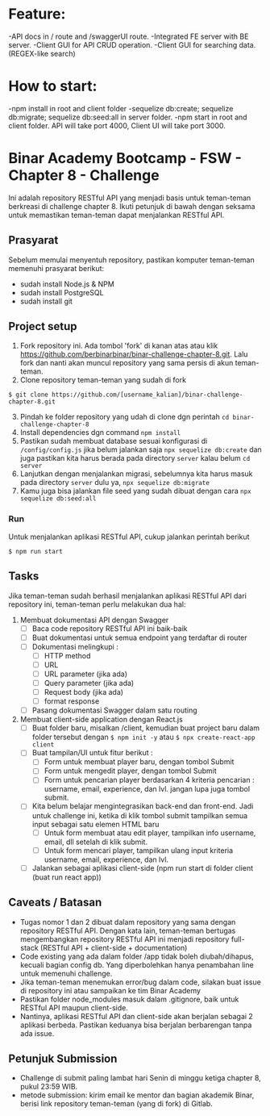 # Feature:

-API docs in / route and /swaggerUI route.
-Integrated FE server with BE server.
-Client GUI for API CRUD operation.
-Client GUI for searching data. (REGEX-like search)

# How to start:

-npm install in root and client folder
-sequelize db:create; sequelize db:migrate; sequelize db:seed:all in server folder.
-npm start in root and client folder. API will take port 4000, Client UI will take port 3000.

# Binar Academy Bootcamp - FSW - Chapter 8 - Challenge

Ini adalah repository RESTful API yang menjadi basis untuk teman-teman berkreasi di challenge chapter 8. Ikuti petunjuk di bawah dengan seksama untuk memastikan teman-teman dapat menjalankan RESTful API.

## Prasyarat

Sebelum memulai menyentuh repository, pastikan komputer teman-teman memenuhi prasyarat berikut:

- sudah install Node.js & NPM
- sudah install PostgreSQL
- sudah install git

## Project setup

1. Fork repository ini. Ada tombol 'fork' di kanan atas atau klik https://github.com/berbinarbinar/binar-challenge-chapter-8.git. Lalu fork dan nanti akan muncul repository yang sama persis di akun teman-teman.
2. Clone repository teman-teman yang sudah di fork

```
$ git clone https://github.com/[username_kalian]/binar-challenge-chapter-8.git
```

3. Pindah ke folder repository yang udah di clone dgn perintah
   `cd binar-challenge-chapter-8`
4. Install dependencies dgn command `npm install`
5. Pastikan sudah membuat database sesuai konfigurasi di `/config/config.js` jika belum jalankan saja `npx sequelize db:create` dan juga pastikan kita harus berada pada directory `server` kalau belum `cd server`
6. Lanjutkan dengan menjalankan migrasi, sebelumnya kita harus masuk pada directory `server` dulu ya, `npx sequelize db:migrate`
7. Kamu juga bisa jalankan file seed yang sudah dibuat dengan cara `npx sequelize db:seed:all`

### Run

Untuk menjalankan aplikasi RESTful API, cukup jalankan perintah berikut

```
$ npm run start
```

## Tasks

Jika teman-teman sudah berhasil menjalankan aplikasi RESTful API dari repository ini, teman-teman perlu melakukan dua hal:

1. Membuat dokumentasi API dengan Swagger
   - [ ] Baca code repository RESTful API ini baik-baik
   - [ ] Buat dokumentasi untuk semua endpoint yang terdaftar di router
   - [ ] Dokumentasi melingkupi :
     - [ ] HTTP method
     - [ ] URL
     - [ ] URL parameter (jika ada)
     - [ ] Query parameter (jika ada)
     - [ ] Request body (jika ada)
     - [ ] format response
   - [ ] Pasang dokumentasi Swagger dalam satu routing
2. Membuat client-side application dengan React.js
   - [ ] Buat folder baru, misalkan /client, kemudian buat project baru dalam folder tersebut dengan `$ npm init -y` atau `$ npx create-react-app client`
   - [ ] Buat tampilan/UI untuk fitur berikut :
     - [ ] Form untuk membuat player baru, dengan tombol Submit
     - [ ] Form untuk mengedit player, dengan tombol Submit
     - [ ] Form untuk pencarian player berdasarkan 4 kriteria pencarian : username, email, experience, dan lvl. jangan lupa juga tombol submit.
   - [ ] Kita belum belajar mengintegrasikan back-end dan front-end. Jadi untuk challenge ini, ketika di klik tombol submit tampilkan semua input sebagai satu elemen HTML baru
     - [ ] Untuk form membuat atau edit player, tampilkan info username, email, dll setelah di klik submit.
     - [ ] Untuk form mencari player, tampilkan ulang input kriteria username, email, experience, dan lvl.
   - [ ] Jalankan sebagai aplikasi client-side (npm run start di folder client (buat run react app))

## Caveats / Batasan

- Tugas nomor 1 dan 2 dibuat dalam repository yang sama dengan repository RESTful API. Dengan kata lain, teman-teman bertugas mengembangkan repository RESTful API ini menjadi repository full-stack (RESTful API + client-side + documentation)
- Code existing yang ada dalam folder /app tidak boleh diubah/dihapus, kecuali bagian config db. Yang diperbolehkan hanya penambahan line untuk memenuhi challenge.
- Jika teman-teman menemukan error/bug dalam code, silakan buat issue di repository ini atau sampaikan ke tim Binar Academy
- Pastikan folder node_modules masuk dalam .gitignore, baik untuk RESTful API maupun client-side.
- Nantinya, aplikasi RESTful API dan client-side akan berjalan sebagai 2 aplikasi berbeda. Pastikan keduanya bisa berjalan berbarengan tanpa ada issue.

## Petunjuk Submission

- Challenge di submit paling lambat hari Senin di minggu ketiga chapter 8, pukul 23:59 WIB.
- metode submission: kirim email ke mentor dan bagian akademik Binar, berisi link repository teman-teman (yang di fork) di Gitlab.

